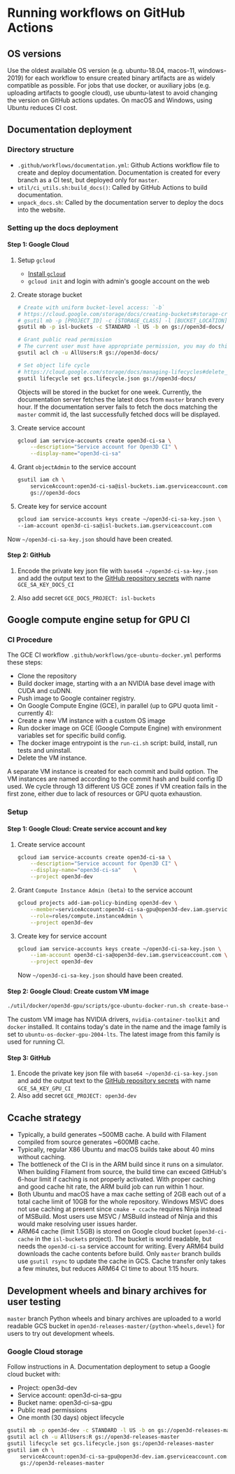 # Running workflows on GitHub Actions

## OS versions

Use the oldest available OS version (e.g. ubuntu-18.04, macos-11, windows-2019)
for each workflow to ensure created binary artifacts are as widely compatible as
possible. For jobs that use docker, or auxiliary jobs (e.g. uploading artifacts
to google cloud), use ubuntu-latest to avoid changing the version on GitHub
actions updates. On macOS and Windows, using Ubuntu reduces CI cost.

## Documentation deployment

### Directory structure

-   `.github/workflows/documentation.yml`: Github Actions workflow file to
    create and deploy documentation. Documentation is created for every branch
    as a CI test, but deployed only for `master`.
-   `util/ci_utils.sh:build_docs()`: Called by GitHub Actions to build documentation.
-   `unpack_docs.sh`: Called by the documentation server to deploy the docs into
    the website.

### Setting up the docs deployment

#### Step 1: Google Cloud

1.  Setup `gcloud`
    -   [Install `gcloud`](https://cloud.google.com/sdk/install)
    -   `gcloud init` and login with admin's google account on the web
2.  Create storage bucket

    ```bash
    # Create with uniform bucket-level access: `-b`
    # https://cloud.google.com/storage/docs/creating-buckets#storage-create-bucket-gsutil
    # gsutil mb -p [PROJECT_ID] -c [STORAGE_CLASS] -l [BUCKET_LOCATION] -b on gs://[BUCKET_NAME]/
    gsutil mb -p isl-buckets -c STANDARD -l US -b on gs://open3d-docs/

    # Grant public read permission
    # The current user must have appropriate permission, you may do this in the web interface
    gsutil acl ch -u AllUsers:R gs://open3d-docs/

    # Set object life cycle
    # https://cloud.google.com/storage/docs/managing-lifecycles#delete_an_object
    gsutil lifecycle set gcs.lifecycle.json gs://open3d-docs/
    ```

    Objects will be stored in the bucket for one week. Currently, the
    documentation server fetches the latest docs from `master` branch every hour.
    If the documentation server fails to fetch the docs matching the `master`
    commit id, the last successfully fetched docs will be displayed.
3.  Create service account
    ```bash
    gcloud iam service-accounts create open3d-ci-sa \
        --description="Service account for Open3D CI" \
        --display-name="open3d-ci-sa"
    ```
4.  Grant `objectAdmin` to the service account
    ```bash
    gsutil iam ch \
        serviceAccount:open3d-ci-sa@isl-buckets.iam.gserviceaccount.com:objectAdmin \
        gs://open3d-docs
    ```
5.  Create key for service account
    ```bash
    gcloud iam service-accounts keys create ~/open3d-ci-sa-key.json \
    --iam-account open3d-ci-sa@isl-buckets.iam.gserviceaccount.com
    ```

Now `~/open3d-ci-sa-key.json` should have been created.

#### Step 2: GitHub

1.  Encode the private key json file with `base64 ~/open3d-ci-sa-key.json` and
    add the output text to the
    [GitHub repository secrets](https://github.com/isl-org/Open3D/settings/secrets)
    with name `GCE_SA_KEY_DOCS_CI`

2.  Also add secret `GCE_DOCS_PROJECT: isl-buckets`

## Google compute engine setup for GPU CI

### CI Procedure

The GCE CI workflow `.github/workflows/gce-ubuntu-docker.yml` performs these steps:

-   Clone the repository
-   Build docker image, starting with a an NVIDIA base devel image with CUDA and
    cuDNN.
-   Push image to Google container registry.
-   On Google Compute Engine (GCE), in parallel (up to GPU quota limit - currently
    4):
-   Create a new VM instance with a custom OS image
-   Run docker image on GCE (Google Compute Engine) with environment variables
    set for specific build config.
-   The docker image entrypoint is the `run-ci.sh` script: build, install, run
    tests and uninstall.
-   Delete the VM instance.

A separate VM instance is created for each commit and build option. The VM
instances are named according to the commit hash and build config ID used. We
cycle through 13 different US GCE zones if VM creation fails in the first zone,
either due to lack of resources or GPU quota exhaustion.

### Setup

#### Step 1: Google Cloud: Create service account and key

1.  Create service account
    ```bash
    gcloud iam service-accounts create open3d-ci-sa \
        --description="Service account for Open3D CI" \
        --display-name="open3d-ci-sa"    \
        --project open3d-dev
    ```
2.  Grant `Compute Instance Admin (beta)` to the service account
    ```bash
    gcloud projects add-iam-policy-binding open3d-dev \
        --member=serviceAccount:open3d-ci-sa-gpu@open3d-dev.iam.gserviceaccount.com \
        --role=roles/compute.instanceAdmin \
        --project open3d-dev
    ```
3.  Create key for service account
    ```bash
    gcloud iam service-accounts keys create ~/open3d-ci-sa-key.json \
        --iam-account open3d-ci-sa@open3d-dev.iam.gserviceaccount.com \
        --project open3d-dev
    ```
    Now `~/open3d-ci-sa-key.json` should have been created.

#### Step 2: Google Cloud: Create custom VM image

```bash
./util/docker/open3d-gpu/scripts/gce-ubuntu-docker-run.sh create-base-vm-image
```

The custom VM image has NVIDIA drivers, `nvidia-container-toolkit` and `docker`
installed. It contains today's date in the name and the image family is set to
`ubuntu-os-docker-gpu-2004-lts`. The latest image from this family is
used for running CI.

#### Step 3: GitHub

1.  Encode the private key json file with `base64 ~/open3d-ci-sa-key.json` and
    add the output text to the
    [GitHub repository secrets](https://github.com/isl-org/Open3D/settings/secrets)
    with name `GCE_SA_KEY_GPU_CI`
2.  Also add secret `GCE_PROJECT: open3d-dev`

## Ccache strategy

-   Typically, a build generates ~500MB cache. A build with Filament compiled from
    source generates ~600MB cache.
-   Typically, regular X86 Ubuntu and macOS builds take about 40 mins without
    caching.
-   The bottleneck of the CI is in the ARM build since it runs on a simulator.
    When building Filament from source, the build time can exceed GitHub's 6-hour
    limit if caching is not properly activated. With proper caching and good cache
    hit rate, the ARM build job can run within 1 hour.
-   Both Ubuntu and macOS have a max cache setting of 2GB each out of a total
    cache limit of 10GB for the whole repository. Windows MSVC does not use
    caching at present since `cmake + ccache` requires Ninja instead of MSBuild.
    Most users use MSVC / MSBuild instead of Ninja and this would make resolving
    user issues harder.
-   ARM64 cache (limit 1.5GB) is stored on Google cloud bucket
    (`open3d-ci-cache` in the `isl-buckets` project). The bucket is world
    readable, but needs the `open3d-ci-sa` service account for writing. Every
    ARM64 build downloads the cache contents before build. Only `master` branch
    builds use `gsutil rsync` to update the cache in GCS. Cache transfer only
    takes a few minutes, but reduces ARM64 CI time to about 1:15 hours.

## Development wheels and binary archives for user testing

`master` branch Python wheels and binary archives are uploaded to a world
readable GCS bucket in `open3d-releases-master/{python-wheels,devel}` for users
to try out development wheels.

### Google Cloud storage

Follow instructions in A. Documentation deployment to setup a Google cloud
bucket with:

-   Project: open3d-dev
-   Service account: open3d-ci-sa-gpu
-   Bucket name: open3d-ci-sa-gpu
-   Public read permissions
-   One month (30 days) object lifecycle

```bash
gsutil mb -p open3d-dev -c STANDARD -l US -b on gs://open3d-releases-master
gsutil acl ch -u AllUsers:R gs://open3d-releases-master
gsutil lifecycle set gcs.lifecycle.json gs:/open3d-releases-master
gsutil iam ch \
    serviceAccount:open3d-ci-sa-gpu@open3d-dev.iam.gserviceaccount.com:objectAdmin \
    gs://open3d-releases-master
```
